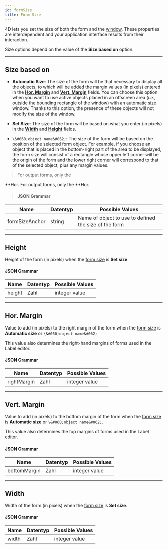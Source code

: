 ```yaml
---
id: formSize
title: Form Size
---
```


 
4D lets you set the size of both the form and the [window](properties_WindowSize.md). These properties are interdependent and your application interface results from their interaction.

Size options depend on the value of the **Size based on** option.

---

## Size based on

* **Automatic Size**: The size of the form will be that necessary to display all the objects, to which will be added the margin values (in pixels) entered in the [**Hor. Margin**](#hor-margin) and [**Vert. Margin**](#vert-margin) fields. You can choose this option when you want to use active objects placed in an offscreen area (*i.e.*, outside the bounding rectangle of the window) with an automatic size window. Thanks to this option, the presence of these objects will not modify the size of the window.

* **Set Size**: The size of the form will be based on what you enter (in pixels) in the [**Width**](#width) and [**Height**](#height) fields.

* `\&#060;object name&#062;`: The size of the form will be based on the position of the selected form object. For example, if you choose an object that is placed in the bottom-right part of the area to be displayed, the form size will consist of a rectangle whose upper left corner will be the origin of the form and the lower right corner will correspond to that of the selected object, plus any margin values.

> For output forms, only the

**Hor. For output forms, only the **Hor.</p> </blockquote> 
> 
> #### JSON Grammar
> 
> 
| Name           | Datentyp | Possible Values                                       |
| -------------- | -------- | ----------------------------------------------------- |
| formSizeAnchor | string   | Name of object to use to defined the size of the form |


---

## Height

Height of the form (in pixels) when the [form size](#size-based-on) is **Set size**.  

#### JSON Grammar

| Name   | Datentyp | Possible Values |
| ------ | -------- | --------------- |
| height | Zahl     | integer value   |


---

## Hor. Margin

Value to add (in pixels) to the right margin of the form when the [form size](#size-based-on) is **Automatic size** or `\&#060;object name&#062;`

This value also determines the right-hand margins of forms used in the Label editor.

#### JSON Grammar

| Name        | Datentyp | Possible Values |
| ----------- | -------- | --------------- |
| rightMargin | Zahl     | integer value   |


---

## Vert. Margin

Value to add (in pixels) to the bottom margin of the form when the [form size](#size-based-on) is **Automatic size** or `\&#060;object name&#062;`.

This value also determines the top margins of forms used in the Label editor.

#### JSON Grammar

| Name         | Datentyp | Possible Values |
| ------------ | -------- | --------------- |
| bottomMargin | Zahl     | integer value   |


---

## Width

Width of the form (in pixels) when the [form size](#size-based-on) is **Set size**.  

#### JSON Grammar

| Name  | Datentyp | Possible Values |
| ----- | -------- | --------------- |
| width | Zahl     | integer value   |
